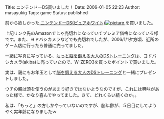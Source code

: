 Title: ニンテンドーDS買いました！
Date: 2006-01-05 22:23
Author: masayukig
Tags: game
Status: published

前から欲しかった[
ニンテンドーDS(ピュアホワイト)](http://www.amazon.co.jp/exec/obidos/ASIN/B0007XQ3ZQ/hughundercons-22/ref=nosim)[![picture](http://lunatic.xrea.jp/mt/archives/img007s-thumb.jpg)
](http://lunatic.xrea.jp/mt/archives/img007s.html)
を買いました。

上記リンク先のAmazonでじゃ売切れになっていてプレミア価格になっている様です。また、ヨドバシカメラなどでも売切れでしたが、2006/1/1夕方頃、近所のゲーム店に行ったら普通に売ってました。

一緒に写真に写っている、[もっと脳を鍛える大人のDSトレーニング](http://www.amazon.co.jp/exec/obidos/ASIN/B000BRYNUU/hughundercons-22/ref=nosim)は、ヨドバシカメラ(akiba)に売っていたので、W-ZERO3を買ったポイントで買いました。

実は、親にもお年玉として[脳を鍛える大人のDSトレーニング](http://www.amazon.co.jp/exec/obidos/ASIN/B00097D8YO/hughundercons-22/ref=nosim)と一緒にプレゼントしました。

ウチの親は頭を使うのがあまり好きではないようなのですが、これには興味があった様で、かなり喜んでやってました。さて、どれくらい続くのか。。

私は、「もっと」の方しかやっていないのですが、脳年齢が、５日目にしてようやく実年齢になりましたｗ
